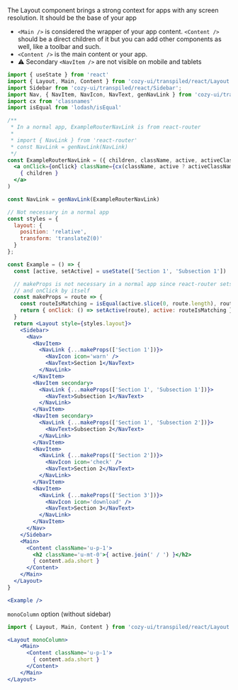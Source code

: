 The Layout component brings a strong context for apps with any screen resolution. It should be the base of your app

* `<Main />` is considered the wrapper of your app content. `<Content />` should be a direct children of it but you can add other components as well, like a toolbar and such.
* `<Content />` is the main content or your app.
* ⚠️ Secondary `<NavItem />` are not visible on mobile and tablets

```jsx
import { useState } from 'react'
import { Layout, Main, Content } from 'cozy-ui/transpiled/react/Layout';
import Sidebar from 'cozy-ui/transpiled/react/Sidebar';
import Nav, { NavItem, NavIcon, NavText, genNavLink } from 'cozy-ui/transpiled/react/Nav';
import cx from 'classnames'
import isEqual from 'lodash/isEqual'

/**
 * In a normal app, ExampleRouterNavLink is from react-router
 * 
 * import { NavLink } from 'react-router'
 * const NavLink = genNavLink(NavLink)
 */
const ExampleRouterNavLink = ({ children, className, active, activeClassName, onClick }) => (
  <a onClick={onClick} className={cx(className, active ? activeClassName : null)}>
    { children }
  </a>
)

const NavLink = genNavLink(ExampleRouterNavLink)

// Not necessary in a normal app
const styles = {
  layout: {
    position: 'relative',
    transform: 'translateZ(0)'
  }
};

const Example = () => {
  const [active, setActive] = useState(['Section 1', 'Subsection 1'])

  // makeProps is not necessary in a normal app since react-router sets active
  // and onClick by itself
  const makeProps = route => {
    const routeIsMatching = isEqual(active.slice(0, route.length), route)
    return { onClick: () => setActive(route), active: routeIsMatching }
  }
  return <Layout style={styles.layout}>
    <Sidebar>
      <Nav>
        <NavItem>
          <NavLink {...makeProps(['Section 1'])}>
            <NavIcon icon='warn' />
            <NavText>Section 1</NavText>
          </NavLink>
        </NavItem>
        <NavItem secondary>
          <NavLink {...makeProps(['Section 1', 'Subsection 1'])}>
            <NavText>Subsection 1</NavText>
          </NavLink>
        </NavItem>
        <NavItem secondary>
          <NavLink {...makeProps(['Section 1', 'Subsection 2'])}>
            <NavText>Subsection 2</NavText>
          </NavLink>
        </NavItem>
        <NavItem>
          <NavLink {...makeProps(['Section 2'])}>
            <NavIcon icon='check' />
            <NavText>Section 2</NavText>
          </NavLink>
        </NavItem>
        <NavItem>
          <NavLink {...makeProps(['Section 3'])}>
            <NavIcon icon='download' />
            <NavText>Section 3</NavText>
          </NavLink>
        </NavItem>
      </Nav>
    </Sidebar>
    <Main>
      <Content className='u-p-1'>
        <h2 className='u-mt-0'>{ active.join(' / ') }</h2>
        { content.ada.short }
      </Content>
    </Main>
  </Layout>
}

<Example />
```

`monoColumn` option (without sidebar)

```jsx
import { Layout, Main, Content } from 'cozy-ui/transpiled/react/Layout';

<Layout monoColumn>
    <Main>
      <Content className='u-p-1'>
        { content.ada.short }
      </Content>
    </Main>
</Layout>
```
